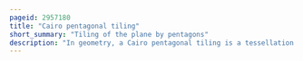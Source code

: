 ```yaml
---
pageid: 2957180
title: "Cairo pentagonal tiling"
short_summary: "Tiling of the plane by pentagons"
description: "In geometry, a Cairo pentagonal tiling is a tessellation of the Euclidean plane by congruent convex pentagons, formed by overlaying two tessellations of the plane by hexagons and named for its use as a paving design in Cairo. It is also called Macmahon's Net after Percy Alexander Macmahon who represented it in his 1921 Publication new mathematical Pastimes. John Horton Conway called it a 4-fold Pentille."
---
```

